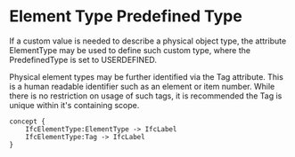 Element Type Predefined Type
============================

If a custom value is needed to describe a physical object type, the attribute ElementType may be used to define such custom type, where the PredefinedType is set to USERDEFINED.

Physical element types may be further identified via the Tag attribute. This is a human readable identifier such as an element or item number. While there is no restriction on usage of such tags, it is recommended the Tag is unique within it's containing scope.

```
concept {
    IfcElementType:ElementType -> IfcLabel
    IfcElementType:Tag -> IfcLabel
}
```
